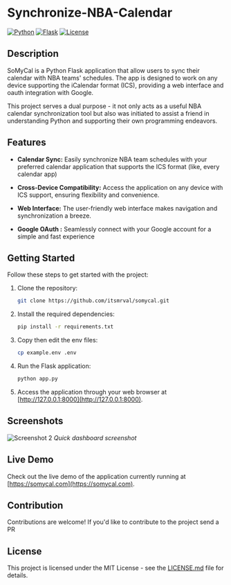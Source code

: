 
# Synchronize-NBA-Calendar

[![Python](https://img.shields.io/badge/Python-3.6%2B-blue.svg)](https://www.python.org/)
[![Flask](https://img.shields.io/badge/Flask-2.0%2B-orange.svg)](https://flask.palletsprojects.com/en/2.0.x/)
[![License](https://img.shields.io/badge/license-MIT-green.svg)](https://opensource.org/licenses/MIT)

## Description

SoMyCal is a Python Flask application that allow users to sync their calendar with NBA teams' schedules. The app is designed to work on any device supporting the iCalendar format (ICS), providing a web interface and oauth integration with Google.

This project serves a dual purpose - it not only acts as a useful NBA calendar synchronization tool but also was initiated to assist a friend in understanding Python and supporting their own programming endeavors.

## Features

- **Calendar Sync:** Easily synchronize NBA team schedules with your preferred calendar application that supports the ICS format (like, every calendar app)

- **Cross-Device Compatibility:** Access the application on any device with ICS support, ensuring flexibility and convenience.

- **Web Interface:** The user-friendly web interface makes navigation and synchronization a breeze.

- **Google OAuth :** Seamlessly connect with your Google account for a simple and fast experience

## Getting Started

Follow these steps to get started with the project:

1. Clone the repository:

    ```bash
    git clone https://github.com/itsmrval/somycal.git
    ```

2. Install the required dependencies:

    ```bash
    pip install -r requirements.txt
    ```

3. Copy then edit the env files:

    ```bash
    cp example.env .env
    ```

4. Run the Flask application:

    ```bash
    python app.py
    ```

4. Access the application through your web browser at [http://127.0.0.1:8000](http://127.0.0.1:8000).

## Screenshots


![Screenshot 2](https://i.ibb.co/DLLbTv3/Screenshot-6.png)
*Quick dashboard screenshot*

## Live Demo 
Check out the live demo of the application currently running at [https://somycal.com](https://somycal.com).

## Contribution

Contributions are welcome! If you'd like to contribute to the project send a PR

## License

This project is licensed under the MIT License - see the [LICENSE.md](LICENSE.md) file for details.
